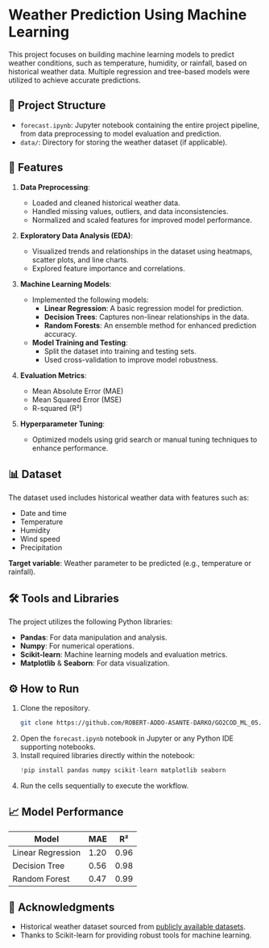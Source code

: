 # Weather Prediction Using Machine Learning

This project focuses on building machine learning models to predict weather conditions, such as temperature, humidity, or rainfall, based on historical weather data. Multiple regression and tree-based models were utilized to achieve accurate predictions.

## 📂 Project Structure

- `forecast.ipynb`: Jupyter notebook containing the entire project pipeline, from data preprocessing to model evaluation and prediction.
- `data/`: Directory for storing the weather dataset (if applicable).

## 🚀 Features

1. **Data Preprocessing**:
   - Loaded and cleaned historical weather data.
   - Handled missing values, outliers, and data inconsistencies.
   - Normalized and scaled features for improved model performance.

2. **Exploratory Data Analysis (EDA)**:
   - Visualized trends and relationships in the dataset using heatmaps, scatter plots, and line charts.
   - Explored feature importance and correlations.

3. **Machine Learning Models**:
   - Implemented the following models:
     - **Linear Regression**: A basic regression model for prediction.
     - **Decision Trees**: Captures non-linear relationships in the data.
     - **Random Forests**: An ensemble method for enhanced prediction accuracy.
   - **Model Training and Testing**:
     - Split the dataset into training and testing sets.
     - Used cross-validation to improve model robustness.

4. **Evaluation Metrics**:
   - Mean Absolute Error (MAE)
   - Mean Squared Error (MSE)
   - R-squared (R²)

5. **Hyperparameter Tuning**:
   - Optimized models using grid search or manual tuning techniques to enhance performance.

## 📊 Dataset
The dataset used includes historical weather data with features such as:
- Date and time
- Temperature
- Humidity
- Wind speed
- Precipitation

**Target variable**: Weather parameter to be predicted (e.g., temperature or rainfall).

## 🛠️ Tools and Libraries
The project utilizes the following Python libraries:
- **Pandas**: For data manipulation and analysis.
- **Numpy**: For numerical operations.
- **Scikit-learn**: Machine learning models and evaluation metrics.
- **Matplotlib** & **Seaborn**: For data visualization.

## ⚙️ How to Run
1. Clone the repository.
   ```bash
   git clone https://github.com/ROBERT-ADDO-ASANTE-DARKO/GO2COD_ML_05.git
   ```
2. Open the `forecast.ipynb` notebook in Jupyter or any Python IDE supporting notebooks.
3. Install required libraries directly within the notebook:
   ```python
   !pip install pandas numpy scikit-learn matplotlib seaborn
   ```
4. Run the cells sequentially to execute the workflow.

## 📈 Model Performance
| Model              | MAE     | R²    |
|--------------------|---------|---------|
| Linear Regression  | 1.20   | 0.96   |
| Decision Tree      | 0.56   | 0.98   |
| Random Forest      | 0.47   | 0.99   |

## 🔗 Acknowledgments
- Historical weather dataset sourced from [publicly available datasets](https://www.kaggle.com/).
- Thanks to Scikit-learn for providing robust tools for machine learning.
